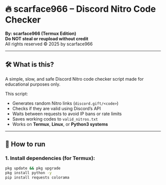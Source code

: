 # 🔥 scarface966 – Discord Nitro Code Checker

**By: scarface966 (Termux Edition)**  
**Do NOT steal or reupload without credit**  
All rights reserved © 2025 by scarface966

---

## 🛠️ What is this?

A simple, slow, and safe Discord Nitro code checker script made for educational purposes only.

This script:

- Generates random Nitro links (`discord.gift/<code>`)
- Checks if they are valid using Discord’s API
- Waits between requests to avoid IP bans or rate limits
- Saves working codes to `valid_nitros.txt`
- Works on **Termux**, **Linux**, or **Python3 systems**

---

## 🚀 How to run

### 1. Install dependencies (for Termux):

```bash
pkg update && pkg upgrade
pkg install python -y
pip install requests colorama
